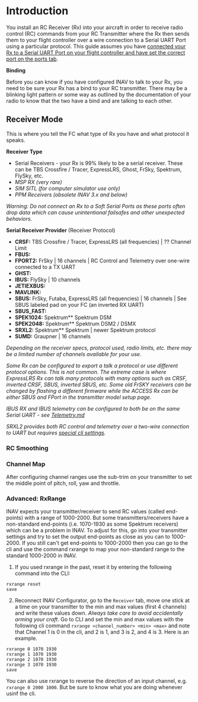 # Introduction

You install an RC Receiver (Rx) into your aircraft in order to receive radio control (RC) commands from your RC Transmitter where the Rx then sends them to your flight controller over a wire connection to a Serial UART Port using a particular protocol. This guide assumes you have [connected your Rx to a Serial UART Port on your flight controller and have set the correct port on the ports tab](https://github.com/iNavFlight/inav/wiki/Ports-Tab).

**Binding**

Before you can know if you have configured INAV to talk to your Rx, you need to be sure your Rx has a bind to your RC transmitter. There may be a blinking light pattern or some way as outlined by the documentation of your radio to know that the two have a bind and are talking to each other.

## Receiver Mode
This is where you tell the FC what type of Rx you have and what protocol it speaks.

**Receiver Type**
- Serial Receivers - your Rx is 99% likely to be a serial receiver. These can be TBS Crossfire / Tracer, ExpressLRS, Ghost, FrSky, Spektrum, FlySky, etc.
- _MSP RX (very rare)_
- _SIM SITL (for computer simulator use only)_
- _PPM Receivers (obsolete INAV 3.x and below)_

*Warning: Do not connect an Rx to a Soft Serial Ports as these ports often drop data which can cause unintentional failsafes and other unexpected behaviors.*

**Serial Receiver Provider** (Receiver Protocol)
- **CRSF:** TBS Crossfire / Tracer, ExpressLRS (all frequencies) | ?? Channel Limit
- **FBUS:**
- **FPORT2:** FrSky | 16 channels | RC Control and Telemetry over one-wire connected to a TX UART
- **GHST:** 
- **IBUS:** FlySky | 10 channels 
- **JETIEXBUS:**
- **MAVLINK:** 
- **SBUS:** FrSky, Futaba, ExpressLRS (all frequencies) | 16 channels | See SBUS labeled pad on your FC (an inverted RX UART)
- **SBUS_FAST:** 
- **SPEK1024:** Spektrum** Spektrum DSM
- **SPEK2048:** Spektrum** Spektrum DSM2 / DSMX
- **SRXL2:** Spektrum** Spektrum | newer Spektrum protocol
- **SUMD:** Graupner | 16 channels 

*Depending on the receiver specs, protocol used, radio limits, etc. there may be a limited number of channels available for your use.*

*Some Rx can be configured to export a talk a protocol or use different protocol options. This is not common. The extreme case is where ExpressLRS Rx can talk many protocols with many options such as CRSF, inverted CRSF, SBUS, inverted SBUS, etc. Some old FrSKY receivers can be changed by flashing a different firmware while the ACCESS Rx can be either SBUS and FPort in the transmitter model setup page.* 

*IBUS RX and IBUS telemetry can be configured to both be on the same Serial UART - see [Telemetry.md](https://github.com/iNavFlight/inav/blob/master/docs/Telemetry.md)*

*SRXL2 provides both RC control and telemetry over a two-wire connection to UART but requires [special cli settings](https://github.com/iNavFlight/inav/blob/master/docs/Rx.md#configuration-1).*

### RC Smoothing

### Channel Map

After configuring channel ranges use the sub-trim on your transmitter to set the middle point of pitch, roll, yaw and throttle.


### Advanced: RxRange
INAV expects your transmitter/receiver to send RC values (called end-points) with a range of 1000-2000. But some transmitters/receivers have a non-standard end-points (i.e. 1070-1930 as some Spektrum receivers) which can be a problem in INAV. To adjust for this, go into your transmitter settings and try to set the output end-points as close as you can to 1000-2000. If you still can't get end-points to 1000-2000 then you can go to the cli and use the command rxrange to map your non-standard range to the standard 1000-2000 in INAV.
1. If you used rxrange in the past, reset it by entering the following command into the CLI:
```
rxrange reset
save
```
2. Reconnect INAV Configurator, go to the `Receiver` tab, move one stick at a time on your transmitter to the min and max values (first 4 channels) and write these values down. *Always take care to avoid accidentally arming your craft*. Go to CLI and set the min and max values with the following cli command `rxrange <channel_number> <min> <max>` and note that Channel 1 is 0 in the cli, and 2 is 1, and 3 is 2, and 4 is 3. Here is an example.
```
rxrange 0 1070 1930
rxrange 1 1070 1930
rxrange 2 1070 1930
rxrange 3 1070 1930
save
```
You can also use rxrange to reverse the direction of an input channel, e.g. `rxrange 0 2000 1000`. But be sure to know what you are doing whenever usinf the cli.

